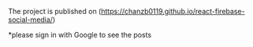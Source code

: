 The project is published on (https://chanzb0119.github.io/react-firebase-social-media/)

*please sign in with Google to see the posts